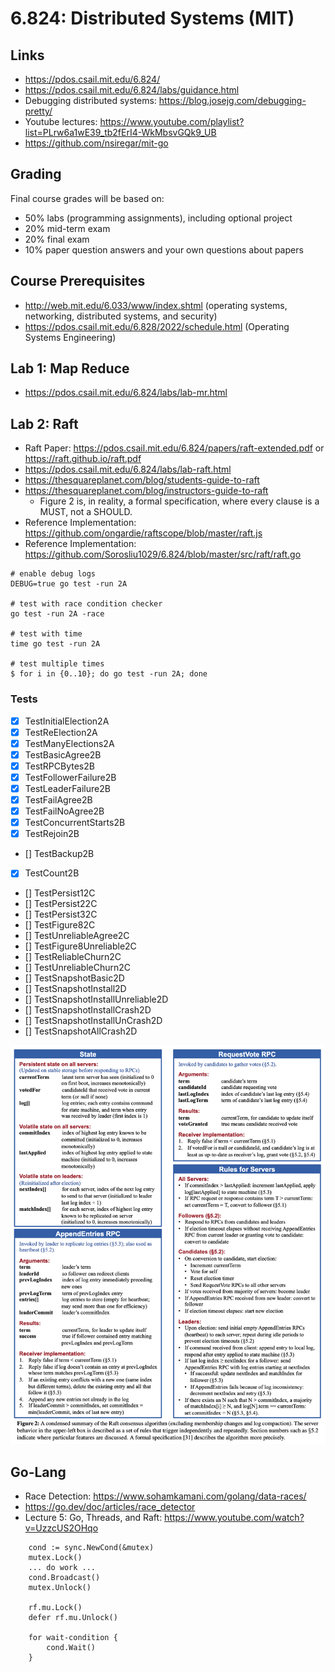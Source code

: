 # 6.824: Distributed Systems (MIT)

## Links
- https://pdos.csail.mit.edu/6.824/
- https://pdos.csail.mit.edu/6.824/labs/guidance.html
- Debugging distributed systems: https://blog.josejg.com/debugging-pretty/
- Youtube lectures: https://www.youtube.com/playlist?list=PLrw6a1wE39_tb2fErI4-WkMbsvGQk9_UB
- https://github.com/nsiregar/mit-go

## Grading
Final course grades will be based on:
- 50% labs (programming assignments), including optional project
- 20% mid-term exam
- 20% final exam
- 10% paper question answers and your own questions about papers

## Course Prerequisites
- http://web.mit.edu/6.033/www/index.shtml (operating systems, networking, distributed systems, and security)
- https://pdos.csail.mit.edu/6.828/2022/schedule.html (Operating Systems Engineering)

## Lab 1: Map Reduce
- https://pdos.csail.mit.edu/6.824/labs/lab-mr.html


## Lab 2: Raft
- Raft Paper: <https://pdos.csail.mit.edu/6.824/papers/raft-extended.pdf> or <https://raft.github.io/raft.pdf>
- <https://pdos.csail.mit.edu/6.824/labs/lab-raft.html>
- <https://thesquareplanet.com/blog/students-guide-to-raft>
- <https://thesquareplanet.com/blog/instructors-guide-to-raft>
    - Figure 2 is, in reality, a formal specification, where every clause is a MUST, not a SHOULD.
- Reference Implementation: https://github.com/ongardie/raftscope/blob/master/raft.js
- Reference Implementation: https://github.com/Sorosliu1029/6.824/blob/master/src/raft/raft.go
```
# enable debug logs
DEBUG=true go test -run 2A

# test with race condition checker
go test -run 2A -race

# test with time
time go test -run 2A

# test multiple times
$ for i in {0..10}; do go test -run 2A; done
```

### Tests
- [x] TestInitialElection2A
- [x] TestReElection2A
- [x] TestManyElections2A
- [x] TestBasicAgree2B
- [x] TestRPCBytes2B
- [x] TestFollowerFailure2B
- [x] TestLeaderFailure2B
- [x] TestFailAgree2B
- [x] TestFailNoAgree2B
- [x] TestConcurrentStarts2B
- [x] TestRejoin2B
- [] TestBackup2B
- [x] TestCount2B
- [] TestPersist12C
- [] TestPersist22C
- [] TestPersist32C
- [] TestFigure82C
- [] TestUnreliableAgree2C
- [] TestFigure8Unreliable2C
- [] TestReliableChurn2C
- [] TestUnreliableChurn2C
- [] TestSnapshotBasic2D
- [] TestSnapshotInstall2D
- [] TestSnapshotInstallUnreliable2D
- [] TestSnapshotInstallCrash2D
- [] TestSnapshotInstallUnCrash2D
- [] TestSnapshotAllCrash2D

![Raft Figure 2](./docs/raft_figure_2.png "Raft Figure 2")


## Go-Lang
- Race Detection: https://www.sohamkamani.com/golang/data-races/
- https://go.dev/doc/articles/race_detector
- Lecture 5: Go, Threads, and Raft: https://www.youtube.com/watch?v=UzzcUS2OHqo
```
	cond := sync.NewCond(&mutex)
    mutex.Lock()
    ... do work ...
    cond.Broadcast()
    mutex.Unlock()

	rf.mu.Lock()
	defer rf.mu.Unlock()

	for wait-condition {
		cond.Wait()
    }
```